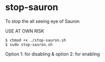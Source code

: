 # stop-sauron
To stop the all seeing eye of Sauron

USE AT OWN RISK

```
$ chmod +x ./stop-sauron.sh
$ sudo stop-sauron.sh
```

Option 1: for disabling & option 2: for enabling
